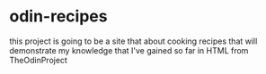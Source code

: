 # odin-recipes


this project is going to be a site that about cooking recipes that will demonstrate my knowledge that I've gained so far in HTML from TheOdinProject